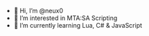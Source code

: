- 👋 Hi, I’m @neux0
- 👀 I’m interested in MTA:SA Scripting
- 🌱 I’m currently learning Lua, C# & JavaScript

<!---
neux0/neux0 is a ✨ special ✨ repository because its `README.md` (this file) appears on your GitHub profile.
You can click the Preview link to take a look at your changes.
--->
